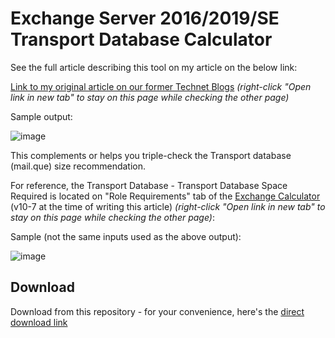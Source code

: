 # Exchange Server 2016/2019/SE Transport Database Calculator

See the full article describing this tool on my article on the below link:

[Link to my original article on our former Technet Blogs](https://learn.microsoft.com/en-us/archive/blogs/samdrey/exchange-20132016-sizing-the-transport-storage-disk-space) *(right-click "Open link in new tab" to stay on this page while checking the other page)*

Sample output:

![image](https://github.com/user-attachments/assets/00e9c585-ac65-451d-aa41-4415b41c46fb)

This complements or helps you triple-check the Transport database (mail.que) size recommendation.

For reference, the Transport Database - Transport Database Space Required is located on "Role Requirements" tab of the [Exchange Calculator](https://www.microsoft.com/en-us/download/details.aspx?id=102123) (v10-7 at the time of writing this article) *(right-click "Open link in new tab" to stay on this page while checking the other page)*:

Sample (not the same inputs used as the above output):

![image](https://github.com/user-attachments/assets/594855d7-2b31-4d20-a665-9eddee94bc1c)

## Download

Download from this repository - for your convenience, here's the [direct download link](https://github.com/SammyKrosoft/Exchange-Server-2016-2019-SE-Transport-Database-Calculator/raw/refs/heads/main/Exchange%20Calculate%20Transport%20Database%20v1.5.xlsx)
